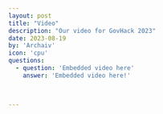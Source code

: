 ```yaml
---
layout: post
title: "Video"
description: "Our video for GovHack 2023"
date: 2023-08-19
by: 'Archaiv'
icon: 'cpu'
questions:
  - question: 'Embedded video here'
    answer: 'Embedded video here!'

    

---
```

